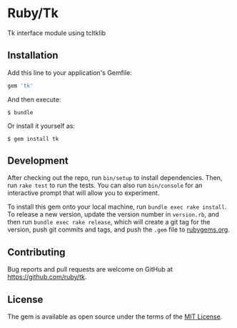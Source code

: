# Ruby/Tk

Tk interface module using tcltklib

## Installation

Add this line to your application's Gemfile:

```ruby
gem 'tk'
```

And then execute:

    $ bundle

Or install it yourself as:

    $ gem install tk

## Development

After checking out the repo, run `bin/setup` to install dependencies. Then, run `rake test` to run the tests. You can also run `bin/console` for an interactive prompt that will allow you to experiment.

To install this gem onto your local machine, run `bundle exec rake install`. To release a new version, update the version number in `version.rb`, and then run `bundle exec rake release`, which will create a git tag for the version, push git commits and tags, and push the `.gem` file to [rubygems.org](https://rubygems.org).

## Contributing

Bug reports and pull requests are welcome on GitHub at https://github.com/ruby/tk.

## License

The gem is available as open source under the terms of the [MIT License](http://opensource.org/licenses/MIT).
